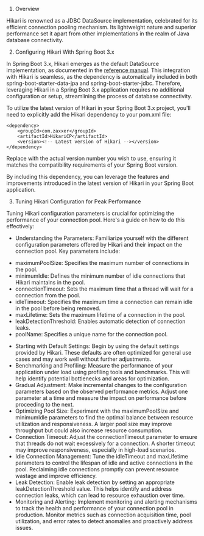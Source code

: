 1. Overview

Hikari is renowned as a JDBC DataSource implementation, celebrated for its efficient connection pooling mechanism. Its lightweight nature and superior performance set it apart from other implementations in the realm of Java database connectivity.

2. Configuring Hikari With Spring Boot 3.x

In Spring Boot 3.x, Hikari emerges as the default DataSource implementation, as documented in the [reference manual](https://docs.spring.io/spring-boot/docs/current/reference/htmlsingle/#data.sql.datasource.connection-pool). This integration with Hikari is seamless, as the dependency is automatically included in both spring-boot-starter-data-jpa and spring-boot-starter-jdbc. Therefore, leveraging Hikari in a Spring Boot 3.x application requires no additional configuration or setup, streamlining the process of database connectivity.

To utilize the latest version of Hikari in your Spring Boot 3.x project, you'll need to explicitly add the Hikari dependency to your pom.xml file:

```
<dependency>
    <groupId>com.zaxxer</groupId>
    <artifactId>HikariCP</artifactId>
    <version><!-- Latest version of Hikari --></version>
</dependency>
```
Replace <!-- Latest version of Hikari --> with the actual version number you wish to use, ensuring it matches the compatibility requirements of your Spring Boot version.

By including this dependency, you can leverage the features and improvements introduced in the latest version of Hikari in your Spring Boot application.

3. Tuning Hikari Configuration for Peak Performance

Tuning Hikari configuration parameters is crucial for optimizing the performance of your connection pool. Here's a guide on how to do this effectively:

- Understanding the Parameters: Familiarize yourself with the different configuration parameters offered by Hikari and their impact on the connection pool. Key parameters include:
+ maximumPoolSize: Specifies the maximum number of connections in the pool.
+ minimumIdle: Defines the minimum number of idle connections that Hikari maintains in the pool.
+ connectionTimeout: Sets the maximum time that a thread will wait for a connection from the pool.
+ idleTimeout: Specifies the maximum time a connection can remain idle in the pool before being removed.
+ maxLifetime: Sets the maximum lifetime of a connection in the pool.
+ leakDetectionThreshold: Enables automatic detection of connection leaks.
+ poolName: Specifies a unique name for the connection pool.
- Starting with Default Settings: Begin by using the default settings provided by Hikari. These defaults are often optimized for general use cases and may work well without further adjustments.
- Benchmarking and Profiling: Measure the performance of your application under load using profiling tools and benchmarks. This will help identify potential bottlenecks and areas for optimization.
- Gradual Adjustment: Make incremental changes to the configuration parameters based on the observed performance metrics. Adjust one parameter at a time and measure the impact on performance before proceeding to the next.
- Optimizing Pool Size: Experiment with the maximumPoolSize and minimumIdle parameters to find the optimal balance between resource utilization and responsiveness. A larger pool size may improve throughput but could also increase resource consumption.
- Connection Timeout: Adjust the connectionTimeout parameter to ensure that threads do not wait excessively for a connection. A shorter timeout may improve responsiveness, especially in high-load scenarios.
- Idle Connection Management: Tune the idleTimeout and maxLifetime parameters to control the lifespan of idle and active connections in the pool. Reclaiming idle connections promptly can prevent resource wastage and improve efficiency.
- Leak Detection: Enable leak detection by setting an appropriate leakDetectionThreshold value. This helps identify and address connection leaks, which can lead to resource exhaustion over time.
- Monitoring and Alerting: Implement monitoring and alerting mechanisms to track the health and performance of your connection pool in production. Monitor metrics such as connection acquisition time, pool utilization, and error rates to detect anomalies and proactively address issues.